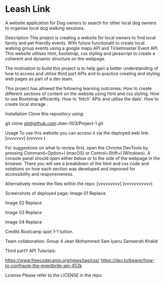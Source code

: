 # Leash Link

A website application for Dog owners to search for other local dog owners to organise local dog walking sessions.

Description
This project is creating a website for local owners to find local family and pet friendly events. With future functionalit to create local walking group events using a google maps API and Ticketmaster Event API. This website utilises html, bootstrap, css styling and javascript to create a coherent and dynamic structure on the webpage.

The motivation to build this project is to help gain a better understanding of how to access and utilise third part APIs and to practice creating and styling web pages as part of a dev team. 

This project has allowed the following learning outcomes:
How to create different sections of content on the website using html and css styling.
How to use Bootstrap efficiently.
How to 'fetch' APIs and utilise the data'.
How to create local storage .

Installation
Clone this repository using:

git clone git@github.com:Jean-003/Project-1.git

Usage
To use this website you can access it via the deployed web link:
[vvvvvvv] (vvvvvv )

For suggestions on what to review first, open the Chrome DevTools by pressing Command+Option+I (macOS) or Control+Shift+I (Windows). A console panel should open either below or to the side of the webpage in the browser. There you will see a breakdown of the html and css code and notations on how each section was developed and improved for accessibility and responsiveness.

Alternatively review the files within the repo:
[vvvvvvvvv] (vvvvvvvvvvv)

Screenshots of deployed page:
Image 01
Replace

Image 02
Replace

Image 03
Replace

Image 04
Replace

Credits
Bootcamp spot 1-1 tuition. 

Team collaboration: Group 4
Jean 
Mohammed 
Sam 
Iyanu 
Sameerah Khalid

Third partY API
Tutorials:

https://www.freecodecamp.org/news/tag/css/
https://dev.to/bearer/how-to-configure-the-eventbrite-api-453k


License
Please refer to the LICENSE in the repo.